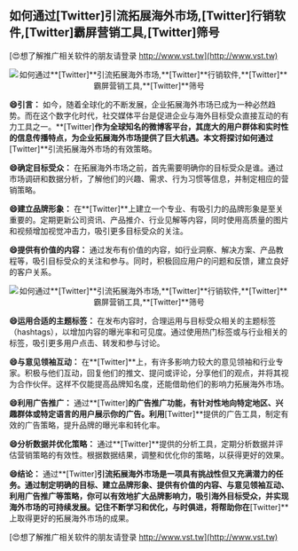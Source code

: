 ## **如何通过**[Twitter]**引流拓展海外市场,**[Twitter]**行销软件,**[Twitter]**霸屏营销工具,**[Twitter]**筛号**

[😍想了解推广相关软件的朋友请登录 http://www.vst.tw](http://www.vst.tw)

 <center><img src="https://vst.tw/MP4/tuiguang/png/4.png" alt="如何通过**[Twitter]**引流拓展海外市场,**[Twitter]**行销软件,**[Twitter]**霸屏营销工具,**[Twitter]**筛号"></center>

**😄引言：**
如今，随着全球化的不断发展，企业拓展海外市场已成为一种必然趋势。而在这个数字化时代，社交媒体平台是促进企业与海外目标受众直接互动的有力工具之一。**[Twitter]**作为全球知名的微博客平台，其庞大的用户群体和实时性的信息传播特点，为企业拓展海外市场提供了巨大机遇。本文将探讨如何通过**[Twitter]**引流拓展海外市场的有效策略。

**😄确定目标受众：**
在拓展海外市场之前，首先需要明确你的目标受众是谁。通过市场调研和数据分析，了解他们的兴趣、需求、行为习惯等信息，并制定相应的营销策略。

**😄建立品牌形象：**
在**[Twitter]**上建立一个专业、有吸引力的品牌形象是至关重要的。定期更新公司资讯、产品推介、行业见解等内容，同时使用高质量的图片和视频增加视觉冲击力，吸引更多目标受众的关注。

**😄提供有价值的内容：**
通过发布有价值的内容，如行业洞察、解决方案、产品教程等，吸引目标受众的关注和参与。同时，积极回应用户的问题和反馈，建立良好的客户关系。

 <center><img src="https://vst.tw/MP4/tuiguang/png/7.png" alt="如何通过**[Twitter]**引流拓展海外市场,**[Twitter]**行销软件,**[Twitter]**霸屏营销工具,**[Twitter]**筛号"></center>

**😄运用合适的主题标签：**
在发布内容时，合理运用与目标受众相关的主题标签（hashtags），以增加内容的曝光率和可见度。通过使用热门标签或与行业相关的标签，吸引更多用户点击、转发和参与讨论。

**😄与意见领袖互动：**
在**[Twitter]**上，有许多影响力较大的意见领袖和行业专家。积极与他们互动，回复他们的推文、提问或评论，分享他们的观点，并将其视为合作伙伴。这样不仅能提高品牌知名度，还能借助他们的影响力拓展海外市场。

**😄利用广告推广：**
通过**[Twitter]**的广告推广功能，有针对性地向特定地区、兴趣群体或特定语言的用户展示你的广告。利用**[Twitter]**提供的广告工具，制定有效的广告策略，提升品牌的曝光率和转化率。

**😄分析数据并优化策略：**
通过**[Twitter]**提供的分析工具，定期分析数据并评估营销策略的有效性。根据数据结果，调整和优化你的策略，以获得更好的效果。

**😄结论：**
通过**[Twitter]**引流拓展海外市场是一项具有挑战性但又充满潜力的任务。通过制定明确的目标、建立品牌形象、提供有价值的内容、与意见领袖互动、利用广告推广等策略，你可以有效地扩大品牌影响力，吸引海外目标受众，并实现海外市场的可持续发展。记住不断学习和优化，与时俱进，将帮助你在**[Twitter]**上取得更好的拓展海外市场的成果。

[😍想了解推广相关软件的朋友请登录 http://www.vst.tw](http://www.vst.tw)



